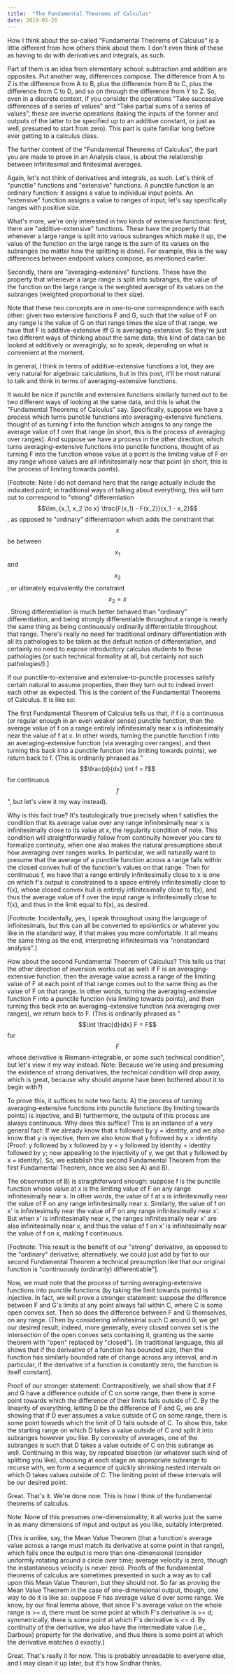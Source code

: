 ```yaml
---
title:  "The Fundamental Theorems of Calculus"
date: 2019-05-26
---
```

How I think about the so-called "Fundamental Theorems of Calculus" is a little different from how others think about them. I don't even think of these as having to do with derivatives and integrals, as such.

Part of them is an idea from elementary school: subtraction and addition are opposites. Put another way, differences compose. The difference from A to Z is the difference from A to B, plus the difference from B to C, plus the difference from C to D, and so on through the difference from Y to Z. So, even in a discrete context, if you consider the operations "Take successive differences of a series of values" and "Take partial sums of a series of values", these are inverse operations (taking the inputs of the former and outputs of the latter to be specified up to an additive constant, or just as well, presumed to start from zero). This part is quite familiar long before ever getting to a calculus class.

The further content of the "Fundamental Theorems of Calculus", the part you are made to prove in an Analysis class, is about the relationship between infinitesimal and finitesimal averages.

Again, let's not think of derivatives and integrals, as such. Let's think of "punctile" functions and "extensive" functions. A punctile function is an ordinary function: it assigns a value to individual input points. An "extensive" function assigns a value to ranges of input; let's say specifically ranges with positive size.

What's more, we're only interested in two kinds of extensive functions: first, there are "additive-extensive" functions. These have the property that whenever a large range is split into various subranges which make it up, the value of the function on the large range is the sum of its values on the subranges (no matter how the splitting is done). For example, this is the way differences between endpoint values compose, as mentioned earlier.

Secondly, there are "averaging-extensive" functions. These have the property that whenever a large range is split into subranges, the value of the function on the large range is the weighted average of its values on the subranges (weighted proportional to their size).

Note that these two concepts are in one-to-one correspondence with each other: given two extensive functions F and G, such that the value of F on any range is the value of G on that range times the size of that range, we have that F is additive-extensive iff G is averaging-extensive. So they're just two different ways of thinking about the same data; this kind of data can be looked at additively or averagingly, so to speak, depending on what is convenient at the moment.

In general, I think in terms of additive-extensive functions a lot, they are very natural for algebraic calculations, but in this post, it'll be most natural to talk and think in terms of averaging-extensive functions.

It would be nice if punctile and extensive functions similarly turned out to be two different ways of looking at the same data, and this is what the "Fundamental Theorems of Calculus" say. Specifically, suppose we have a process which turns punctile functions into averaging-extensive functions, thought of as turning f into the function which assigns to any range the average value of f over that range (in short, this is the process of averaging over ranges). And suppose we have a process in the other direction, which turns averaging-extensive functions into punctile functions, thought of as turning F into the function whose value at a point is the limiting value of F on any range whose values are all infinitesimally near that point (in short, this is the process of limiting towards points).

[Footnote: Note I do not demand here that the range actually include the indicated point; in traditional ways of talking about everything, this will turn out to correspond to "strong" differentiation $$\lim_{x_1, x_2 \to x} \frac{F(x_1) - F(x_2)}{x_1 - x_2}$$, as opposed to "ordinary" differentiation which adds the constraint that $$x$$ be between $$x_1$$ and $$x_2$$, or ultimately equivalently the constraint $$x_2 = x$$. Strong differentiation is much better behaved than "ordinary" differentiation, and being strongly differentiable throughout a range is nearly the same thing as being continuously ordinarily differentiable throughout that range. There's really no need for traditional ordinary differentiation with all its pathologies to be taken as the default notion of differentiation, and certainly no need to expose introductory calculus students to those pathologies (or such technical formality at all, but certainly not such pathologies!).]

If our punctile-to-extensive and extensive-to-punctile processes satisfy certain natural to assume properties, then they turn out to indeed invert each other as expected. This is the content of the Fundamental Theorems of Calculus. It is like so:

The first Fundamental Theorem of Calculus tells us that, if f is a continuous (or regular enough in an even weaker sense) punctile function, then the average value of f on a range entirely infinitesimally near x is infinitesimally near the value of f at x. In other words, turning the punctile function f into an averaging-extensive function (via averaging over ranges), and then turning this back into a punctile function (via limiting towards points), we return back to f. (This is ordinarily phrased as "$$\frac{d}{dx} \int f = f$$ for continuous $$f$$", but let's view it my way instead).

Why is this fact true? It's tautologically true precisely when f satisfies the condition that its average value over any range infinitesimally near x is infinitesimally close to its value at x, the regularity condition of note. This condition will straightforwardly follow from continuity however you care to formalize continuity, when one also makes the natural presumptions about how averaging over ranges works. In particular, we will naturally want to presume that the average of a punctile function across a range falls within the closed convex hull of the function's values on that range. Then for continuous f, we have that a range entirely infinitesimally close to x is one on which f's output is constrained to a space entirely infinitesimally close to f(x), whose closed convex hull is entirely infinitesimally close to f(x), and thus the average value of f over the input range is infinitesimally close to f(x), and thus in the limit equal to f(x), as desired.

[Footnote: Incidentally, yes, I speak throughout using the language of infinitesimals, but this can all be converted to epsilontics or whatever you like in the standard way, if that makes you more comfortable. It all means the same thing as the end, interpreting infinitesimals via "nonstandard analysis".]

How about the second Fundamental Theorem of Calculus? This tells us that the other direction of inversion works out as well: if F is an averaging-extensive function, then the average value across a range of the limiting value of F at each point of that range comes out to the same thing as the value of F on that range. In other words, turning the averaging-extensive function F into a punctile function (via limiting towards points), and then turning this back into an averaging-extensive function (via averaging over ranges), we return back to F. (This is ordinarily phrased as "$$\int \frac{d}{dx} F = F$$ for $$F$$ whose derivative is Riemann-integrable, or some such technical condition", but let's view it my way instead. Note: Because we're using and presuming the existence of strong derivatives, the technical condition will drop away, which is great, because why should anyone have been bothered about it to begin with?)

To prove this, it suffices to note two facts: A) the process of turning averaging-extensive functions into punctile functions (by limiting towards points) is injective, and B) furthermore, the outputs of this process are always continuous. Why does this suffice? This is an instance of a very general fact: If we already know that x followed by y = identity, and we also know that y is injective, then we also know that y followed by x = identity. [Proof: y followed by x followed by y = y followed by identity = identity followed by y; now appealing to the injectivity of y, we get that y followed by x = identity]. So, we establish this second Fundamental Theorem from the first Fundamental Theorem, once we also see A) and B).

The observation of B) is straightforward enough: suppose f is the punctile function whose value at x is the limiting value of F on any range infinitesimally near x. In other words, the value of f at x is infinitesimally near the value of F on any range infinitesimally near x. Similarly, the value of f on x' is infinitesimally near the value of F on any range infinitesimally near x'. But when x' is infinitesimally near x, the ranges infinitesimally near x' are also infinitesimally near x, and thus the value of f on x' is infinitesimally near the value of f on x, making f continuous.

[Footnote: This result is the benefit of our "strong" derivative, as opposed to the "ordinary" derivative; alternatively, we could just add by fiat to our second Fundamental Theorem a technical presumption like that our original function is "continuously (ordinarily) differentiable"].

Now, we must note that the process of turning averaging-extensive functions into punctile functions (by taking the limit towards points) is injective. In fact, we will prove a stronger statement: suppose the difference between F and G's limits at any point always fall within C, where C is some open convex set. Then so does the difference between F and G themselves, on any range. (Then by considering infinitesimal such C around 0, we get our desired result; indeed, more generally, every closed convex set is the intersection of the open convex sets containing it, granting us the same theorem with "open" replaced by "closed"). [In traditional language, this all shows that if the derivative of a function has bounded size, then the function has similarly bounded rate of change across any interval, and in particular, if the derivative of a function is constantly zero, the function is itself constant].

Proof of our stronger statement: Contrapositively, we shall show that if F and G have a difference outside of C on some range, then there is some point towards which the difference of their limits falls outside of C. By the linearity of everything, letting D be the difference of F and G, we are showing that if D ever assumes a value outside of C on some range, there is some point towards which the limit of D falls outside of C. To show this, take the starting range on which D takes a value outside of C and split it into subranges however you like. By convexity of averages, one of the subranges is such that D takes a value outside of C on this subrange as well. Continuing in this way, by repeated bisection (or whatever such kind of splitting you like), choosing at each stage an appropriate subrange to recurse with, we form a sequence of quickly shrinking nested intervals on which D takes values outside of C. The limiting point of these intervals will be our desired point.

Great. That's it. We're done now. This is how I think of the fundamental theorems of calculus.

Note: None of this presumes one-dimensionality; it all works just the same in as many dimensions of input and output as you like, suitably interpreted.

[This is unlike, say, the Mean Value Theorem (that a function's average value across a range must match its derivative at some point in that range), which fails once the output is more than one-dimensional (consider uniformly rotating around a circle over time; average velocity is zero, though the instantaneous velocity is never zero). Proofs of the fundamental theorems of calculus are sometimes presented in such a way as to call upon this Mean Value Theorem, but they should not. So far as proving the Mean Value Theorem in the case of one-dimensional output, though, one way to do it is like so: suppose F has average value d over some range. We know, by our final lemma above, that since F's average value on the whole range is >= d, there must be some point at which F's derivative is >= d; symmetrically, there is some point at which F's derivative is <= d. By continuity of the derivative, we also have the intermediate value (i.e., Darboux) property for the derivative, and thus there is some point at which the derivative matches d exactly.]

Great. That's really it for now. This is probably unreadable to everyone else, and I may clean it up later, but it's how Sridhar thinks.
